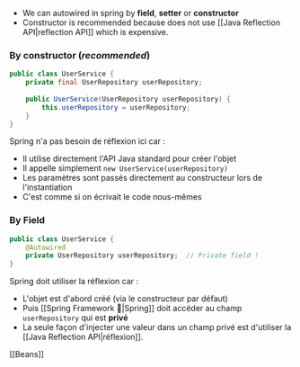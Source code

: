 - We can autowired in spring by **field**, **setter** or **constructor**
- Constructor is recommended because does not use [[Java Reflection API|reflection API]] which is expensive.

### By constructor  (*recommended*)
```java
public class UserService {
    private final UserRepository userRepository;
    
    public UserService(UserRepository userRepository) {
        this.userRepository = userRepository;
    }
}
```

Spring n'a pas besoin de réflexion ici car :

- Il utilise directement l'API Java standard pour créer l'objet
- Il appelle simplement `new UserService(userRepository)`
- Les paramètres sont passés directement au constructeur lors de l'instantiation
- C'est comme si on écrivait le code nous-mêmes

### By Field

```java
public class UserService {
    @Autowired
    private UserRepository userRepository;  // Private field !
}
```

Spring doit utiliser la réflexion car :

- L'objet est d'abord créé (via le constructeur par défaut)
- Puis [[Spring Framework 🌱|Spring]] doit accéder au champ `userRepository` qui est **privé**
- La seule façon d'injecter une valeur dans un champ privé est d'utiliser la [[Java Reflection API|réflexion]].


[[Beans]]
